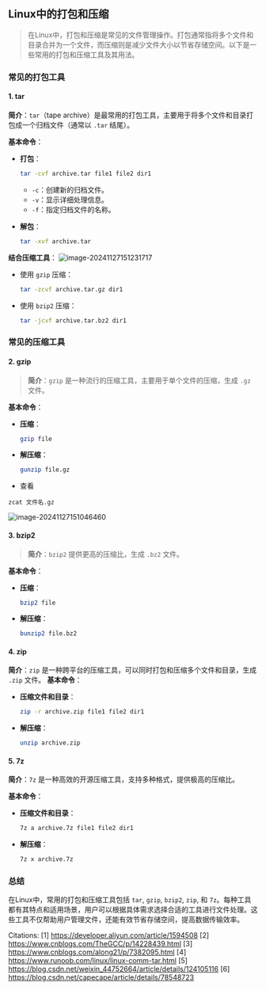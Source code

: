 ## Linux中的打包和压缩
> 在Linux中，打包和压缩是常见的文件管理操作。打包通常指将多个文件和目录合并为一个文件，而压缩则是减少文件大小以节省存储空间。以下是一些常用的打包和压缩工具及其用法。

### 常见的打包工具

#### 1. tar

**简介**：`tar`（tape archive）是最常用的打包工具，主要用于将多个文件和目录打包成一个归档文件（通常以 `.tar` 结尾）。

**基本命令**：

- **打包**：
  ```bash
  tar -cvf archive.tar file1 file2 dir1
  ```
  - `-c`：创建新的归档文件。
  - `-v`：显示详细处理信息。
  - `-f`：指定归档文件的名称。

- **解包**：
  ```bash
  tar -xvf archive.tar
  ```
  
**结合压缩工具**：
![image-20241127151231717](https://gitee.com/bx33661/image/raw/master/path/image-20241127151231717.png)
- 使用 `gzip` 压缩：
  ```bash
  tar -zcvf archive.tar.gz dir1
  ```
  
- 使用 `bzip2` 压缩：
  ```bash
  tar -jcvf archive.tar.bz2 dir1
  ```

### 常见的压缩工具

#### 2. gzip

> **简介**：`gzip` 是一种流行的压缩工具，主要用于单个文件的压缩，生成 `.gz` 文件。

**基本命令**：

- **压缩**：
  ```bash
  gzip file
  ```

- **解压缩**：
  ```bash
  gunzip file.gz
  ```
- 查看
```shell
zcat 文件名.gz
```
![image-20241127151046460](https://gitee.com/bx33661/image/raw/master/path/image-20241127151046460.png)

#### 3. bzip2

> **简介**：`bzip2` 提供更高的压缩比，生成 `.bz2` 文件。

**基本命令**：

- **压缩**：
  ```bash
  bzip2 file
  ```

- **解压缩**：
  ```bash
  bunzip2 file.bz2
  ```

#### 4. zip

**简介**：`zip` 是一种跨平台的压缩工具，可以同时打包和压缩多个文件和目录，生成 `.zip` 文件。
**基本命令**：

- **压缩文件和目录**：
  ```bash
  zip -r archive.zip file1 file2 dir1
  ```

- **解压缩**：
  ```bash
  unzip archive.zip
  ```

#### 5. 7z

**简介**：`7z` 是一种高效的开源压缩工具，支持多种格式，提供极高的压缩比。

**基本命令**：

- **压缩文件和目录**：
  ```bash
  7z a archive.7z file1 file2 dir1
  ```

- **解压缩**：
  ```bash
  7z x archive.7z
  ```

### 总结

在Linux中，常用的打包和压缩工具包括 `tar`, `gzip`, `bzip2`, `zip`, 和 `7z`。每种工具都有其特点和适用场景，用户可以根据具体需求选择合适的工具进行文件处理。这些工具不仅帮助用户管理文件，还能有效节省存储空间，提高数据传输效率。

Citations:
[1] https://developer.aliyun.com/article/1594508
[2] https://www.cnblogs.com/TheGCC/p/14228439.html
[3] https://www.cnblogs.com/along21/p/7382095.html
[4] https://www.runoob.com/linux/linux-comm-tar.html
[5] https://blog.csdn.net/weixin_44752664/article/details/124105116
[6] https://blog.csdn.net/capecape/article/details/78548723